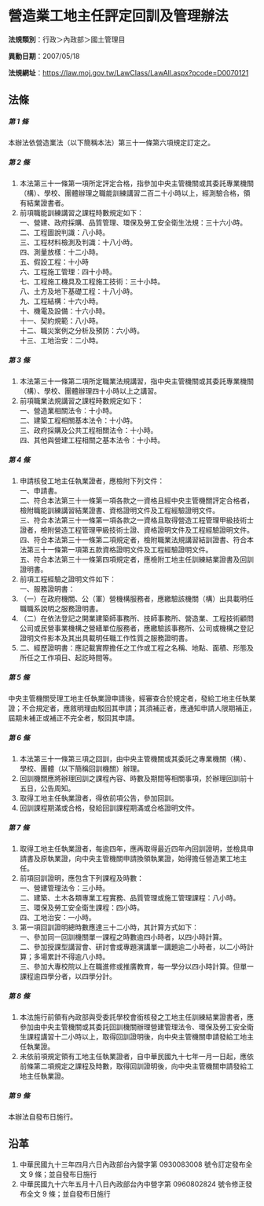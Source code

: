 # 營造業工地主任評定回訓及管理辦法




**法規類別**：行政＞內政部＞國土管理目

**異動日期**：2007/05/18  

**法規網址**：https://law.moj.gov.tw/LawClass/LawAll.aspx?pcode=D0070121



## 法條
##### 第 1 條
本辦法依營造業法（以下簡稱本法）第三十一條第六項規定訂定之。

##### 第 2 條
1. 本法第三十一條第一項所定評定合格，指參加中央主管機關或其委託專業機關（構）、學校、團體辦理之職能訓練講習二百二十小時以上，經測驗合格，領有結業證書者。
1. 前項職能訓練講習之課程時數規定如下：  
一、營建、政府採購、品質管理、環保及勞工安全衛生法規：三十六小時。  
二、工程圖說判識：八小時。   
三、工程材料檢測及判識：十八小時。   
四、測量放樣：十二小時。   
五、假設工程：十小時   
六、工程施工管理：四十小時。   
七、工程施工機具及工程施工技術：三十小時。  
八、土方及地下基礎工程：十八小時。  
九、工程結構：十六小時。  
十、機電及設備：十六小時。  
十一、契約規範：八小時。  
十二、職災案例之分析及預防：六小時。  
十三、工地治安：二小時。

##### 第 3 條
1. 本法第三十一條第二項所定職業法規講習，指中央主管機關或其委託專業機關（構）、學校、團體辦理四十小時以上之講習。
1. 前項職業法規講習之課程時數規定如下：  
一、營造業相關法令：十小時。   
二、建築工程相關基本法令：十小時。   
三、政府採購及公共工程相關法令：十小時。   
四、其他與營建工程相關之基本法令：十小時。

##### 第 4 條
1. 申請核發工地主任執業證者，應檢附下列文件：  
一、申請書。  
二、符合本法第三十一條第一項各款之一資格且經中央主管機關評定合格者，檢附職能訓練講習結業證書、資格證明文件及工程經驗證明文件。  
三、符合本法第三十一條第一項各款之一資格且取得營造工程管理甲級技術士證者，檢附營造工程管理甲級技術士證、資格證明文件及工程經驗證明文件。  
四、符合本法第三十一條第二項規定者，檢附職業法規講習結訓證書、符合本法第三十一條第一項第五款資格證明文件及工程經驗證明文件。  
五、符合本法第三十一條第四項規定者，應檢附工地主任訓練結業證書及回訓證明書。
1. 前項工程經驗之證明文件如下：  
一、服務證明書：
1. （一）在政府機關、公（軍）營機構服務者，應繳驗該機關（構）出具載明任職職系說明之服務證明書。
1. （二）在依法登記之開業建築師事務所、技師事務所、營造業、工程技術顧問公司或民營事業機構之營繕單位服務者，應繳驗該事務所、公司或機構之登記證明文件影本及其出具載明任職工作性質之服務證明書。
1. 二、經歷證明書：應記載實際擔任之工作或工程之名稱、地點、面積、形態及所任之工作項目、起訖時間等。

##### 第 5 條
中央主管機關受理工地主任執業證申請後，經審查合於規定者，發給工地主任執業證；不合規定者，應敘明理由駁回其申請；其須補正者，應通知申請人限期補正，屆期未補正或補正不完全者，駁回其申請。

##### 第 6 條
1. 本法第三十一條第三項之回訓，由中央主管機關或其委託之專業機關（構）、學校、團體（以下簡稱回訓機關）辦理。
1. 回訓機關應將辦理回訓之課程內容、時數及期間等相關事項，於辦理回訓前十五日，公告周知。
1. 取得工地主任執業證者，得依前項公告，參加回訓。
1. 回訓課程期滿或合格，發給回訓課程期滿或合格證明文件。

##### 第 7 條
1. 取得工地主任執業證者，每逾四年，應再取得最近四年內回訓證明，並檢具申請書及原執業證，向中央主管機關申請換領執業證，始得擔任營造業工地主任。
1. 前項回訓證明，應包含下列課程及時數：  
一、營建管理法令：三小時。   
二、建築、土木各類專業工程實務、品質管理或施工管理課程：八小時。  
三、環保及勞工安全衛生課程：四小時。   
四、工地治安：一小時。 
1. 第一項回訓證明總時數應達三十二小時，其計算方式如下：  
一、參加同一回訓機關單一課程之時數逾四小時者，以四小時計算。   
二、參加授課型講習會、研討會或專題演講單一講題逾二小時者，以二小時計算；多場累計不得逾八小時。  
三、參加大專校院以上在職進修或推廣教育，每一學分以四小時計算。但單一課程逾四學分者，以四學分計。

##### 第 8 條
1. 本法施行前領有內政部與受委託學校會銜核發之工地主任訓練結業證書者，應參加由中央主管機關或其委託回訓機關辦理營建管理法令、環保及勞工安全衛生課程講習十二小時以上，取得回訓證明後，向中央主管機關申請發給工地主任執業證。
1. 未依前項規定領有工地主任執業證者，自中華民國九十七年一月一日起，應依前條第二項規定之課程及時數，取得回訓證明後，向中央主管機關申請發給工地主任執業證。

##### 第 9 條
本辦法自發布日施行。

## 沿革
1. 中華民國九十三年四月六日內政部台內營字第 0930083008 號令訂定發布全文 9  條；並自發布日施行
1. 中華民國九十六年五月十八日內政部台內中營字第 0960802824 號令修正發布全文 9  條；並自發布日施行
